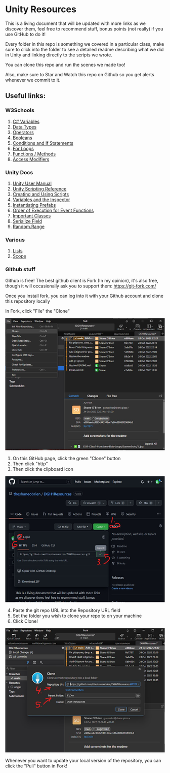 # Unity Resources

This is a living document that will be updated with more links as we discover them, feel free to recommend stuff, bonus points (not really) if you use GitHub to do it!

Every folder in this repo is something we covered in a particular class, make sure to click into the folder to see a detailed readme describing what we did in Unity and linking directly to the scripts we wrote.

You can clone this repo and run the scenes we made too!

Also, make sure to Star and Watch this repo on Github so you get alerts whenever we commit to it.

## Useful links:
### W3Schools
1. [C# Variables](https://www.w3schools.com/cs/cs_variables.php)
2. [Data Types](https://www.w3schools.com/cs/cs_variables.php)
3. [Operators](https://www.w3schools.com/cs/cs_variables.php)
4. [Booleans](https://www.w3schools.com/cs/cs_booleans.php)
5. [Conditions and If Statements](https://www.w3schools.com/cs/cs_conditions.php)
6. [For Loops](https://www.w3schools.com/cs/cs_conditions.php)
7. [Functions / Methods](https://www.w3schools.com/cs/cs_conditions.php)
8. [Access Modifiers](https://www.w3schools.com/cs/cs_access_modifiers.php)

### Unity Docs
1. [Unity User Manual](https://docs.unity3d.com/Manual/index.html)
2. [Unity Scripting Reference](https://docs.unity3d.com/ScriptReference/index.html)
3. [Creating and Using Scripts](https://docs.unity3d.com/Manual/CreatingAndUsingScripts.html)
4. [Variables and the Inspector](https://docs.unity3d.com/Manual/VariablesAndTheInspector.html)
5. [Instantiating Prefabs](https://docs.unity3d.com/Manual/InstantiatingPrefabs.html)
6. [Order of Execution for Event Functions](https://docs.unity3d.com/ScriptReference/Object.Instantiate.html)
7. [Important Classes](https://docs.unity3d.com/Manual/ScriptingImportantClasses.html)
8. [Serialize Field](https://docs.unity3d.com/ScriptReference/SerializeField.html)
9. [Random.Range](https://docs.unity3d.com/ScriptReference/Random.Range.html)

### Various
1. [Lists](https://www.tutorialsteacher.com/csharp/csharp-list)
2. [Scope](https://www.tutorialsteacher.com/articles/variable-scopes-in-csharp)

### Github stuff

Github is free! The best github client is Fork (In my opinion), it's also free, though it will occasionally ask you to support them: https://git-fork.com/

Once you install fork, you can log into it with your Github account and clone this repository locally

In Fork, click "File" the "Clone"

![Image of the above](https://github.com/theshaneobrien/DGH1Resources/blob/f76922f9607e48bb46652848617e48a9757e1893/ReadmeImages/Fork1.jpg "1")

1. On this GitHub page, click the green "Clone" button 
2. Then click "http"
3. Then click the clipboard icon

![Image of the above](https://github.com/theshaneobrien/DGH1Resources/blob/f76922f9607e48bb46652848617e48a9757e1893/ReadmeImages/Fork2.jpg "1")

4. Paste the git repo URL into the Repository URL field
5. Set the folder you wish to clone your repo to on your machine
6. Click Clone!

![Image of the above](https://github.com/theshaneobrien/DGH1Resources/blob/f76922f9607e48bb46652848617e48a9757e1893/ReadmeImages/Fork3.jpg "1")

Whenever you want to update your local version of the repository, you can click the "Pull" button in Fork!
